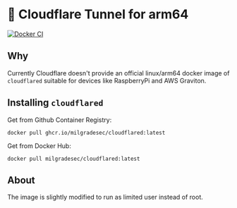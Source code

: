 # 🐳 Cloudflare Tunnel for arm64

[![Docker CI](https://github.com/milgradesec/cloudflared-docker-arm64/actions/workflows/ci.yml/badge.svg)](https://github.com/milgradesec/cloudflared-docker-arm64/actions/workflows/ci.yml)

## Why

Currently Cloudflare doesn't provide an official linux/arm64 docker image of `cloudflared` suitable for devices like RaspberryPi and AWS Graviton.

## Installing `cloudflared`

Get from Github Container Registry:

```shell
docker pull ghcr.io/milgradesec/cloudflared:latest
```

Get from Docker Hub:

```shell
docker pull milgradesec/cloudflared:latest
```

## About

The image is slightly modified to run as limited user instead of root.
